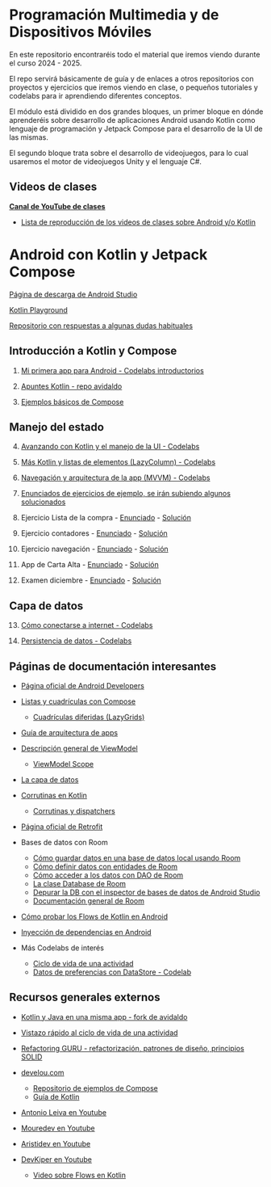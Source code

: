 # Programación Multimedia y de Dispositivos Móviles

En este repositorio encontraréis todo el material que iremos viendo durante el curso 2024 - 2025. 

El repo servirá básicamente de guía y de enlaces a otros repositorios con proyectos y ejercicios que iremos viendo en clase, o pequeños tutoriales y codelabs para ir aprendiendo diferentes conceptos.

El módulo está dividido en dos grandes bloques, un primer bloque en dónde aprenderéis sobre desarrollo de aplicaciones Android usando Kotlin como lenguaje de programación y Jetpack Compose para el desarrollo de la UI de las mismas. 

El segundo bloque trata sobre el desarrollo de videojuegos, para lo cual usaremos el motor de videojuegos Unity y el lenguaje C#. 

## Videos de clases

**[Canal de YouTube de clases](https://www.youtube.com/@resuadam2)**

- [Lista de reproducción de los videos de clases sobre Android y/o Kotlin](https://www.youtube.com/watch?v=TraKFKUD2lU&list=PLgqNF1r2jtYwfw2AsRY-xDi1ZfNaE8vg6)

# Android con Kotlin y Jetpack Compose
[Página de descarga de Android Studio](https://developer.android.com/studio?hl=es-419)

[Kotlin Playground](https://play.kotlinlang.org/)

[Repositorio con respuestas a algunas dudas habituales](https://github.com/resuadam2/FAQs-Android-Compose)

## Introducción a Kotlin y Compose

  1. [Mi primera app para Android - Codelabs introductorios](https://developer.android.com/courses/android-basics-compose/unit-1?hl=es-419)

  2. [Apuntes Kotlin - repo avidaldo](https://github.com/avidaldo/kotlin-apuntes/tree/main)

  3. [Ejemplos básicos de Compose](https://github.com/resuadam2/TutorialCompose)


## Manejo del estado

  4. [Avanzando con Kotlin y el manejo de la UI - Codelabs](https://developer.android.com/courses/android-basics-compose/unit-2?hl=es-419)

  5. [Más Kotlin y listas de elementos (LazyColumn) - Codelabs](https://developer.android.com/courses/android-basics-compose/unit-3?hl=es-419)

  6. [Navegación y arquitectura de la app (MVVM) - Codelabs](https://developer.android.com/courses/android-basics-compose/unit-4?hl=es-419)
  
  7. [Enunciados de ejercicios de ejemplo, se irán subiendo algunos solucionados](https://github.com/resuadam2/enunciados-ejemplos-android-24)

  8. Ejercicio Lista de la compra - [Enunciado](https://github.com/resuadam2/enunciados-ejemplos-android-24?tab=readme-ov-file#app-de-lista-de-la-compra-o-to-do-list) - [Solución](https://github.com/resuadam2/ListaCompraCompose)

  9. Ejercicio contadores - [Enunciado](https://github.com/resuadam2/enunciados-ejemplos-android-24?tab=readme-ov-file#app-de-contadores) - [Solución](https://github.com/resuadam2/ContadoresCompose)

  10. Ejercicio navegación - [Enunciado](https://github.com/resuadam2/enunciados-ejemplos-android-24?tab=readme-ov-file#app-de-pruebas-de-navegación) - [Solución](https://github.com/resuadam2/PruebasNavigationCompose)
  
  11. App de Carta Alta - [Enunciado](https://github.com/resuadam2/enunciados-ejemplos-android-24/blob/master/CartaAlta/CartaAlta.md) - [Solución](https://github.com/resuadam2/CartaAltaApp)

  12. Examen diciembre - [Enunciado](PDTE) - [Solución](https://github.com/resuadam2/ListaCompraExamen)
  
## Capa de datos

  13. [Cómo conectarse a internet - Codelabs](https://developer.android.com/courses/android-basics-compose/unit-5?hl=es-419)
  
  14. [Persistencia de datos - Codelabs](https://developer.android.com/courses/android-basics-compose/unit-6?hl=es-419) 


## Páginas de documentación interesantes

- [Página oficial de Android Developers](https://developer.android.com/?hl=es-419)
  
- [Listas y cuadrículas con Compose](https://developer.android.com/develop/ui/compose/lists?hl=es-419)
  - [Cuadrículas diferidas (LazyGrids)](https://developer.android.com/develop/ui/compose/lists?hl=es-419#lazy-grids)
  
- [Guía de arquitectura de apps](https://developer.android.com/topic/architecture?hl=es-419)
  
- [Descripción general de ViewModel](https://developer.android.com/topic/libraries/architecture/viewmodel?hl=es-419)
  - [ViewModel Scope](https://developer.android.com/topic/libraries/architecture/coroutines?hl=es-419#viewmodelscope)
  
- [La capa de datos](https://developer.android.com/topic/architecture/data-layer?hl=es-419)
  
- [Corrutinas en Kotlin](https://kotlinlang.org/docs/coroutines-overview.html)
  - [Corrutinas y dispatchers](https://kotlinlang.org/docs/coroutine-context-and-dispatchers.html)
  
- [Página oficial de Retrofit](https://square.github.io/retrofit/)

- Bases de datos con Room
  - [Cómo guardar datos en una base de datos local usando Room](https://developer.android.com/training/data-storage/room?hl=es-419)
  - [Cómo definir datos con entidades de Room](https://developer.android.com/training/data-storage/room/defining-data?hl=es-419)
  - [Cómo acceder a los datos con DAO de Room](https://developer.android.com/training/data-storage/room/accessing-data?hl=es-419)
  - [La clase Database de Room](https://developer.android.com/reference/kotlin/androidx/room/Database)
  - [Depurar la DB con el inspector de bases de datos de Android Studio](https://developer.android.com/studio/inspect/database)
  - [Documentación general de Room](https://developer.android.com/reference/androidx/room/package-summary)

- [Cómo probar los Flows de Kotlin en Android](https://developer.android.com/kotlin/flow/test?hl=es-419&continue=https%3A%2F%2Fdeveloper.android.com%2Fcourses%2Fpathways%2Fandroid-basics-compose-unit-6-pathway-2%3Fhl%3Des-419%23article-https%3A%2F%2Fdeveloper.android.com%2Fkotlin%2Fflow%2Ftest)
  
- [Inyección de dependencias en Android](https://developer.android.com/training/dependency-injection?hl=es-419)
  
- Más Codelabs de interés
  - [Ciclo de vida de una actividad](https://developer.android.com/codelabs/basic-android-kotlin-compose-activity-lifecycle?hl=es_419#0)
  - [Datos de preferencias con DataStore - Codelab](https://developer.android.com/codelabs/basic-android-kotlin-compose-datastore?hl=es-419#0)

  

## Recursos generales externos

- [Kotlin y Java en una misma app - fork de avidaldo](https://github.com/resuadam2/android-java-y-kotlin)
  
- [Vistazo rápido al ciclo de vida de una actividad](https://github.com/resuadam2/android-ciclodevida-java)
  
- [Refactoring GURU - refactorización, patrones de diseño, principios SOLID](https://refactoring.guru/es)
- [develou.com](https://www.develou.com/)
  - [Repositorio de ejemplos de Compose](https://github.com/jamesreve/android-jetpack-compose)
  - [Guía de Kotlin](https://www.develou.com/guia-de-kotlin/)
- [Antonio Leiva en Youtube](https://www.youtube.com/@DevExpert)
- [Mouredev en Youtube](https://www.youtube.com/@Mouredev)
- [Aristidev en Youtube](https://www.youtube.com/@AristiDevs)
- [DevKiper en Youtube](https://www.youtube.com/@DevKiper)
  - [Video sobre Flows en Kotlin](https://www.youtube.com/watch?v=vGgB4wBjM-c)
